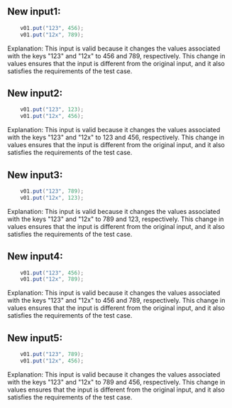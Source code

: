 ## New input1:
```java
    v01.put("123", 456);
    v01.put("12x", 789);
```
Explanation: This input is valid because it changes the values associated with the keys "123" and "12x" to 456 and 789, respectively. This change in values ensures that the input is different from the original input, and it also satisfies the requirements of the test case.

## New input2:
```java
    v01.put("123", 123);
    v01.put("12x", 456);
```
Explanation: This input is valid because it changes the values associated with the keys "123" and "12x" to 123 and 456, respectively. This change in values ensures that the input is different from the original input, and it also satisfies the requirements of the test case.

## New input3:
```java
    v01.put("123", 789);
    v01.put("12x", 123);
```
Explanation: This input is valid because it changes the values associated with the keys "123" and "12x" to 789 and 123, respectively. This change in values ensures that the input is different from the original input, and it also satisfies the requirements of the test case.

## New input4:
```java
    v01.put("123", 456);
    v01.put("12x", 789);
```
Explanation: This input is valid because it changes the values associated with the keys "123" and "12x" to 456 and 789, respectively. This change in values ensures that the input is different from the original input, and it also satisfies the requirements of the test case.

## New input5:
```java
    v01.put("123", 789);
    v01.put("12x", 456);
```
Explanation: This input is valid because it changes the values associated with the keys "123" and "12x" to 789 and 456, respectively. This change in values ensures that the input is different from the original input, and it also satisfies the requirements of the test case.
